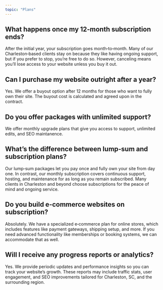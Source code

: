 ```yaml
---
topic: "Plans"
---
```


## What happens once my 12‑month subscription ends?

After the initial year, your subscription goes month‑to‑month. Many of our Charleston‑based clients stay on because they like having ongoing support, but if you prefer to stop, you’re free to do so. However, canceling means you’ll lose access to your website unless you buy it out.

## Can I purchase my website outright after a year?

Yes. We offer a buyout option after 12 months for those who want to fully own their site. The buyout cost is calculated and agreed upon in the contract.

## Do you offer packages with unlimited support?

We offer monthly upgrade plans that give you access to support, unlimited edits, and SEO maintanence.

## What’s the difference between lump‑sum and subscription plans?

Our lump‑sum packages let you pay once and fully own your site from day one. In contrast, our monthly subscription covers continuous support, hosting, and maintenance for as long as you remain subscribed. Many clients in Charleston and beyond choose subscriptions for the peace of mind and ongoing service.

## Do you build e‑commerce websites on subscription?

Absolutely. We have a specialized e‑commerce plan for online stores, which includes features like payment gateways, shipping setup, and more. If you need advanced functionality like memberships or booking systems, we can accommodate that as well.

## Will I receive any progress reports or analytics?

Yes. We provide periodic updates and performance insights so you can track your website’s growth. These reports may include traffic stats, user engagement, and SEO improvements tailored for Charleston, SC, and the surrounding region.
